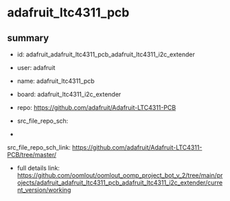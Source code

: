 # adafruit_ltc4311_pcb
 
## summary 
* id: adafruit_adafruit_ltc4311_pcb_adafruit_ltc4311_i2c_extender
* user: adafruit
* name: adafruit_ltc4311_pcb
* board: adafruit_ltc4311_i2c_extender
* repo: https://github.com/adafruit/Adafruit-LTC4311-PCB



* src_file_repo_sch: 
*
 src_file_repo_sch_link: https://github.com/adafruit/Adafruit-LTC4311-PCB/tree/master/
* full details link: https://github.com/oomlout/oomlout_oomp_project_bot_v_2/tree/main/projects/adafruit_adafruit_ltc4311_pcb_adafruit_ltc4311_i2c_extender/current_version/working  






